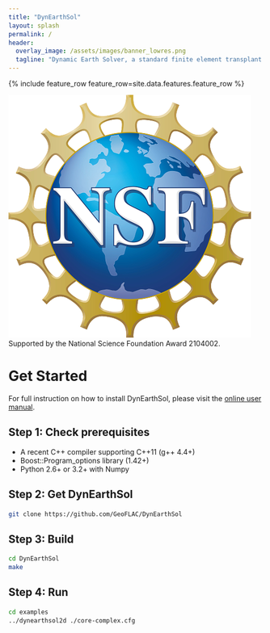```yaml
---
title: "DynEarthSol"
layout: splash
permalink: /
header:
  overlay_image: /assets/images/banner_lowres.png
  tagline: "Dynamic Earth Solver, a standard finite element transplant of geoflac for unstructured meshes with P1 elements in 2D and 3D."
---
```


{% include feature_row feature_row=site.data.features.feature_row %}

![NSF Logo](assets/images/nsf-logo.png)
Supported by the National Science Foundation Award 2104002.

# Get Started

For full instruction on how to install DynEarthSol, please visit the [online user manual](https://geoflac.github.io/des3d/docs/usage).

## Step 1: Check prerequisites

- A recent C++ compiler supporting C++11 (g++ 4.4+)
- Boost::Program_options library (1.42+)
- Python 2.6+ or 3.2+ with Numpy

## Step 2: Get DynEarthSol

```sh
git clone https://github.com/GeoFLAC/DynEarthSol
```

## Step 3: Build

```sh
cd DynEarthSol
make
```

## Step 4: Run

```sh
cd examples
../dynearthsol2d ./core-complex.cfg
```


